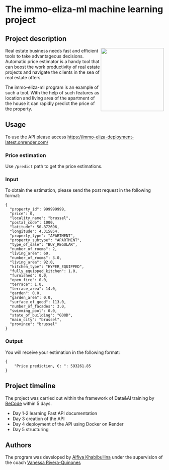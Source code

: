 # The immo-eliza-ml machine learning project

## Project description

<img align="right" height="200" src="[https://assets.everspringpartners.com/dims4/default/5c1df5b/2147483647/strip/true/crop/1400x800+0+0/resize/1600x914!/format/webp/quality/90/?url=http%3A%2F%2Feverspring-brightspot.s3.us-east-1.amazonaws.com%2Ffe%2F06%2Ff23661be455e97d009c6ae418995%2Freal-estate-finance.jpg](https://www.alxnow.com/files/2021/09/Ask-McEnearney_09-08-21-graphic1.jpg)" />

Real estate business needs fast and efficient tools to take advantageous decisions. Automatic price estimator is a handy tool that can boost the work productivity of real estate projects and navigate the clients in the sea of real estate offers. 

The immo-eliza-ml program is an example of such a tool. With the help of such features as location and living area of the apartment of the house it can rapidly predict the price of the property. 

## Usage
To use the API please access https://immo-eliza-deployment-latest.onrender.com/ 

### Price estimation
Use ```/predict``` path to get the price estimations.

### Input
To obtain the estimation, please send the post request in the following format:
```
{
  "property_id": 999999999,
  "price": 0,
  "locality_name": "brussel",
  "postal_code": 1000,
  "latitude": 50.872696,
  "longitude": 4.315854,
  "property_type": "APARTMENT",
  "property_subtype": "APARTMENT",
  "type_of_sale": "BUY_REGULAR",
  "number_of_rooms": 2,
  "living_area": 60,
  "number_of_rooms": 3.0,
  "living_area": 92.0,
  "kitchen_type": "HYPER_EQUIPPED",
  "fully_equipped_kitchen": 1.0,
  "furnished": 0.0,
  "open_fire": 0.0,
  "terrace": 1.0,
  "terrace_area": 14.0,
  "garden": 0.0,
  "garden_area": 0.0,
  "surface_of_good": 113.0,
  "number_of_facades": 3.0,
  "swimming_pool": 0.0,
  "state_of_building": "GOOD",
  "main_city": "brussel",
  "province": "brussel"
}
```
### Output
You will receive your estimation in the following format:
```
{
    "Price prediction, €: ": 593261.85
}
```

## Project timeline
The project was carried out within the framework of Data&AI training by [BeCode](https://becode.org/) within 5 days.
- Day 1-2 learning Fast API documentation
- Day 3 creation of the API
- Day 4 deployment of the API using Docker on Render
- Day 5 structuring


## Authors
The program was developed by [Alfiya Khabibullina](https://github.com/justalphie) under the supervision of the coach [Vanessa Rivera-Quinones](https://github.com/vriveraq)
